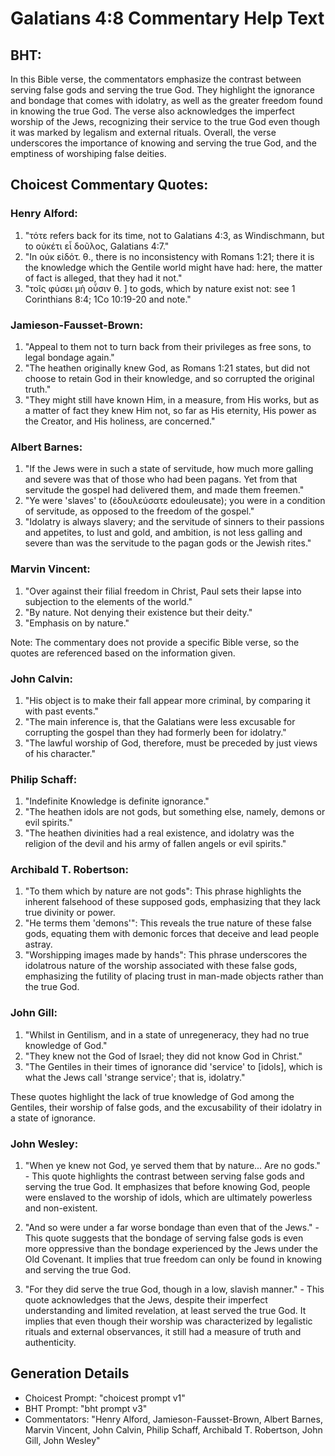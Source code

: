 # Galatians 4:8 Commentary Help Text

## BHT:
In this Bible verse, the commentators emphasize the contrast between serving false gods and serving the true God. They highlight the ignorance and bondage that comes with idolatry, as well as the greater freedom found in knowing the true God. The verse also acknowledges the imperfect worship of the Jews, recognizing their service to the true God even though it was marked by legalism and external rituals. Overall, the verse underscores the importance of knowing and serving the true God, and the emptiness of worshiping false deities.

## Choicest Commentary Quotes:
### Henry Alford:
1. "τότε refers back for its time, not to Galatians 4:3, as Windischmann, but to οὐκέτι εἶ δοῦλος, Galatians 4:7." 
2. "In οὐκ εἰδότ. θ., there is no inconsistency with Romans 1:21; there it is the knowledge which the Gentile world might have had: here, the matter of fact is alleged, that they had it not."
3. "τοῖς φύσει μὴ οὖσιν θ. ] to gods, which by nature exist not: see 1 Corinthians 8:4; 1Co 10:19-20 and note."

### Jamieson-Fausset-Brown:
1. "Appeal to them not to turn back from their privileges as free sons, to legal bondage again."
2. "The heathen originally knew God, as Romans 1:21 states, but did not choose to retain God in their knowledge, and so corrupted the original truth."
3. "They might still have known Him, in a measure, from His works, but as a matter of fact they knew Him not, so far as His eternity, His power as the Creator, and His holiness, are concerned."

### Albert Barnes:
1. "If the Jews were in such a state of servitude, how much more galling and severe was that of those who had been pagans. Yet from that servitude the gospel had delivered them, and made them freemen."
2. "Ye were 'slaves' to (ἐδουλεύσατε edouleusate); you were in a condition of servitude, as opposed to the freedom of the gospel."
3. "Idolatry is always slavery; and the servitude of sinners to their passions and appetites, to lust and gold, and ambition, is not less galling and severe than was the servitude to the pagan gods or the Jewish rites."

### Marvin Vincent:
1. "Over against their filial freedom in Christ, Paul sets their lapse into subjection to the elements of the world."
2. "By nature. Not denying their existence but their deity."
3. "Emphasis on by nature."

Note: The commentary does not provide a specific Bible verse, so the quotes are referenced based on the information given.

### John Calvin:
1. "His object is to make their fall appear more criminal, by comparing it with past events."
2. "The main inference is, that the Galatians were less excusable for corrupting the gospel than they had formerly been for idolatry."
3. "The lawful worship of God, therefore, must be preceded by just views of his character."

### Philip Schaff:
1. "Indefinite Knowledge is definite ignorance."
2. "The heathen idols are not gods, but something else, namely, demons or evil spirits."
3. "The heathen divinities had a real existence, and idolatry was the religion of the devil and his army of fallen angels or evil spirits."

### Archibald T. Robertson:
1. "To them which by nature are not gods": This phrase highlights the inherent falsehood of these supposed gods, emphasizing that they lack true divinity or power.
2. "He terms them 'demons'": This reveals the true nature of these false gods, equating them with demonic forces that deceive and lead people astray.
3. "Worshipping images made by hands": This phrase underscores the idolatrous nature of the worship associated with these false gods, emphasizing the futility of placing trust in man-made objects rather than the true God.

### John Gill:
1. "Whilst in Gentilism, and in a state of unregeneracy, they had no true knowledge of God."
2. "They knew not the God of Israel; they did not know God in Christ."
3. "The Gentiles in their times of ignorance did 'service' to [idols], which is what the Jews call 'strange service'; that is, idolatry."

These quotes highlight the lack of true knowledge of God among the Gentiles, their worship of false gods, and the excusability of their idolatry in a state of ignorance.

### John Wesley:
1. "When ye knew not God, ye served them that by nature... Are no gods." - This quote highlights the contrast between serving false gods and serving the true God. It emphasizes that before knowing God, people were enslaved to the worship of idols, which are ultimately powerless and non-existent.

2. "And so were under a far worse bondage than even that of the Jews." - This quote suggests that the bondage of serving false gods is even more oppressive than the bondage experienced by the Jews under the Old Covenant. It implies that true freedom can only be found in knowing and serving the true God.

3. "For they did serve the true God, though in a low, slavish manner." - This quote acknowledges that the Jews, despite their imperfect understanding and limited revelation, at least served the true God. It implies that even though their worship was characterized by legalistic rituals and external observances, it still had a measure of truth and authenticity.


## Generation Details
- Choicest Prompt: "choicest prompt v1"
- BHT Prompt: "bht prompt v3"
- Commentators: "Henry Alford, Jamieson-Fausset-Brown, Albert Barnes, Marvin Vincent, John Calvin, Philip Schaff, Archibald T. Robertson, John Gill, John Wesley"
